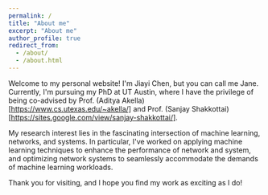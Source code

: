 ```yaml
---
permalink: /
title: "About me"
excerpt: "About me"
author_profile: true
redirect_from: 
  - /about/
  - /about.html
---
```


Welcome to my personal website! I'm Jiayi Chen, but you can call me Jane. Currently, I'm pursuing my PhD at UT Austin, where I have the privilege of being co-advised by Prof. (Aditya Akella)[https://www.cs.utexas.edu/~akella/] and Prof. (Sanjay Shakkottai)[https://sites.google.com/view/sanjay-shakkottai/].

My research interest lies in the fascinating intersection of machine learning, networks, and systems. In particular, I've worked on applying machine learning techniques to enhance the performance of network and system, and optimizing network systems to seamlessly accommodate the demands of machine learning workloads.

Thank you for visiting, and I hope you find my work as exciting as I do!
